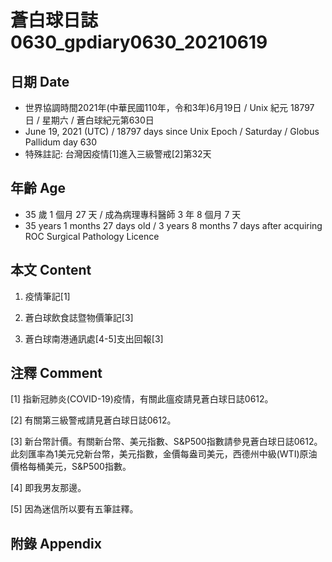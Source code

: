 [_metadata_:encoding]: - "utf-8"
[_metadata_:language]: - "zh-Hant-TW"
[_metadata_:fileformat]: - "markdown"
[_metadata_:MIME_type]: - "text/plain"
[_metadata_:markdown_version]: - "commonmark version 0.29"
[_metadata_:markdown_spec]: - "https://spec.commonmark.org/0.29/"

# 蒼白球日誌0630_gpdiary0630_20210619 #

## 日期 Date ##

* 世界協調時間2021年(中華民國110年，令和3年)6月19日 / Unix 紀元 18797 日 / 星期六 / 蒼白球紀元第630日
* June 19, 2021 (UTC) / 18797 days since Unix Epoch / Saturday / Globus Pallidum day 630
* 特殊註記: 台灣因疫情[1]進入三級警戒[2]第32天

## 年齡 Age ##

* 35 歲 1 個月 27 天 / 成為病理專科醫師 3 年 8 個月 7 天
* 35 years 1 months 27 days old / 3 years 8 months 7 days after acquiring ROC Surgical Pathology Licence

## 本文 Content ##

1. 疫情筆記[1]

    
2. 蒼白球飲食誌暨物價筆記[3]

    
3. 蒼白球南港通訊處[4-5]支出回報[3]

    

## 注釋 Comment ##

[1] 指新冠肺炎(COVID-19)疫情，有關此瘟疫請見蒼白球日誌0612。


[2] 有關第三級警戒請見蒼白球日誌0612。


[3] 新台幣計價。有關新台幣、美元指數、S&P500指數請參見蒼白球日誌0612。此刻匯率為1美元兌新台幣，美元指數，金價每盎司美元，西德州中級(WTI)原油價格每桶美元，S&P500指數。


[4] 即我男友那邊。


[5] 因為迷信所以要有五筆註釋。



## 附錄 Appendix ##

